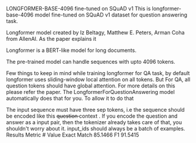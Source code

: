 LONGFORMER-BASE-4096 fine-tuned on SQuAD v1
This is longformer-base-4096 model fine-tuned on SQuAD v1 dataset for question answering task.

Longformer model created by Iz Beltagy, Matthew E. Peters, Arman Coha from AllenAI. As the paper explains it

Longformer is a BERT-like model for long documents. 

The pre-trained model can handle sequences with upto 4096 tokens.

Few things to keep in mind while training longformer for QA task, by default longformer uses sliding-window local attention on all tokens. But For QA, all question tokens should have global attention. For more details on this please refer the paper. The LongformerForQuestionAnswering model automatically does that for you. To allow it to do that

The input sequence must have three sep tokens, i.e the sequence should be encoded like this <s> question </s></s> context </s>. If you encode the question and answer as a input pair, then the tokenizer already takes care of that, you shouldn't worry about it.
input_ids should always be a batch of examples.
Results
Metric	# Value
Exact Match	85.1466
F1	91.5415
